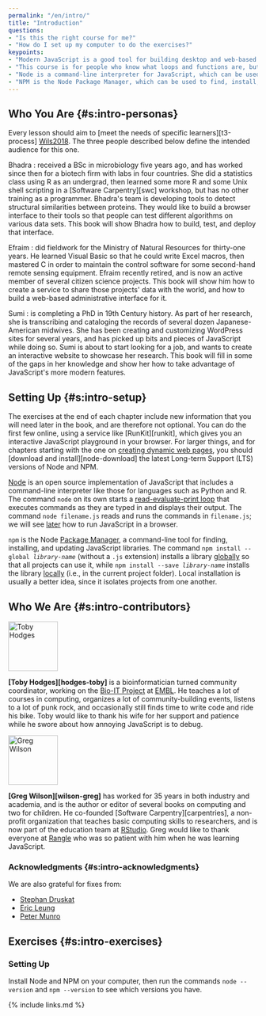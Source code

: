 ```yaml
---
permalink: "/en/intro/"
title: "Introduction"
questions:
- "Is this the right course for me?"
- "How do I set up my computer to do the exercises?"
keypoints:
- "Modern JavaScript is a good tool for building desktop and web-based applications."
- "This course is for people who know what loops and functions are, but have never used JavaScript or built web applications."
- "Node is a command-line interpreter for JavaScript, which can be used interactively or to run scripts in files."
- "NPM is the Node Package Manager, which can be used to find, install, and update libraries."
---
```


## Who You Are {#s:intro-personas}

Every lesson should aim to [meet the needs of specific learners][t3-process] [Wils2018](#BIB).
The three people described below define the intended audience for this one.

Bhadra
: received a BSc in microbiology five years ago,
  and has worked since then for a biotech firm with labs in four countries.
  She did a statistics class using R as an undergrad,
  then learned some more R and some Unix shell scripting
  in a [Software Carpentry][swc] workshop,
  but has no other training as a programmer.
  Bhadra's team is developing tools
  to detect structural similarities between proteins.
  They would like to build a browser interface to their tools
  so that people can test different algorithms on various data sets.
  This book will show Bhadra how to build, test, and deploy that interface.

Efraim
: did fieldwork for the Ministry of Natural Resources for thirty-one years.
  He learned Visual Basic so that he could write Excel macros,
  then mastered C in order to maintain the control software
  for some second-hand remote sensing equipment.
  Efraim recently retired,
  and is now an active member of several citizen science projects.
  This book will show him how to create a service
  to share those projects' data with the world,
  and how to build a web-based administrative interface for it.

Sumi
: is completing a PhD in 19th Century history.
  As part of her research,
  she is transcribing and cataloging the records of several dozen Japanese-American midwives.
  She has been creating and customizing WordPress sites for several years,
  and has picked up bits and pieces of JavaScript while doing so.
  Sumi is about to start looking for a job,
  and wants to create an interactive website to showcase her research.
  This book will fill in some of the gaps in her knowledge
  and show her how to take advantage of JavaScript's more modern features.

## Setting Up {#s:intro-setup}

The exercises at the end of each chapter include new information
that you will need later in the book,
and are therefore not optional.
You can do the first few online,
using a service like [RunKit][runkit],
which gives you an interactive JavaScript playground in your browser.
For larger things,
and for chapters starting with the one on [creating dynamic web pages](../dynamic/),
you should [download and install][node-download] the latest Long-term Support (LTS) versions of Node and NPM.

[Node](../gloss/#g:node-js) is an open source implementation of JavaScript
that includes a command-line interpreter like those for languages such as Python and R.
The command `node` on its own starts a [read-evaluate-print loop](../gloss/#g:repl)
that executes commands as they are typed in and displays their output.
The command `node filename.js` reads and runs the commands in `filename.js`;
we will see [later](../pages/) how to run JavaScript in a browser.

`npm` is the Node [Package Manager](../gloss/#g:package-manager),
a command-line tool for finding, installing, and updating JavaScript libraries.
The command <code>npm install --global <em>library-name</em></code> (without a `.js` extension)
installs a library [globally](../gloss/#g:global-installation) so that all projects can use it,
while <code>npm install --save <em>library-name</em></code> installs the library [locally](../gloss/#g:local-installation)
(i.e., in the current project folder).
Local installation is usually a better idea,
since it isolates projects from one another.

## Who We Are {#s:intro-contributors}

<img src="../../files/hodges-toby.png" alt="Toby Hodges" width="100" />

**[Toby Hodges][hodges-toby]** is a bioinformatician turned community
coordinator, working on the [Bio-IT Project](https://bio-it.embl.de) at
[EMBL](https://www.embl.de). He teaches a lot of courses in computing, organizes
a lot of community-building events, listens to a lot of punk rock, and
occasionally still finds time to write code and ride his bike.  Toby would like
to thank his wife for her support and patience while he swore about how annoying
JavaScript is to debug.

<!-- == \noindent -->
<img src="../../files/wilson-greg.png" alt="Greg Wilson" width="100" />

**[Greg Wilson][wilson-greg]** has worked for 35 years in both industry and
academia, and is the author or editor of several books on computing and two for
children. He co-founded [Software Carpentry][carpentries], a non-profit
organization that teaches basic computing skills to researchers, and is now part
of the education team at [RStudio](http://rstudio.com).  Greg would like to
thank everyone at [Rangle](https://rangle.io/) who was so patient with him when
he was learning JavaScript.

### Acknowledgments {#s:intro-acknowledgments}

We are also grateful for fixes from:

- [Stephan Druskat](https://github.com/sdruskat)
- [Eric Leung](https://erictleung.com/)
- [Peter Munro](https://github.com/pdm55)

## Exercises {#s:intro-exercises}

### Setting Up

Install Node and NPM on your computer,
then run the commands `node --version` and `npm --version`
to see which versions you have.

{% include links.md %}
